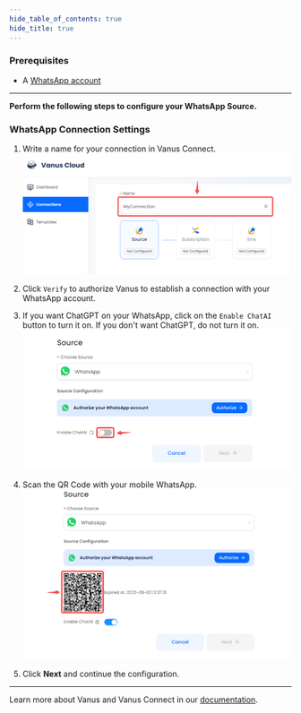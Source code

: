 ```yaml
--- 
hide_table_of_contents: true
hide_title: true
---
```


### Prerequisites

- A [WhatsApp account](https://www.whatsapp.com)

---

**Perform the following steps to configure your WhatsApp Source.**

### WhatsApp Connection Settings

1. Write a name for your connection in Vanus Connect.
![](images/name.png)
2. Click `Verify` to authorize Vanus to establish a connection with your WhatsApp account. 

3. If you want ChatGPT on your WhatsApp, click on the `Enable ChatAI` button to turn it on. If you don't want ChatGPT, do not turn it on.
![](images/whatsapp.png)

4. Scan the QR Code with your mobile WhatsApp. 
![img.png](images/whatsapp%20qrcode.png)

5. Click **Next** and continue the configuration. 

---

Learn more about Vanus and Vanus Connect in our [documentation](https://docs.vanus.ai).
